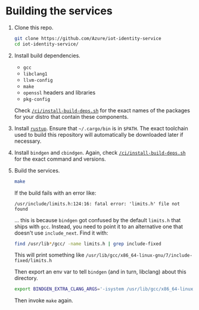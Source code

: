 # Building the services

1. Clone this repo.

    ```sh
    git clone https://github.com/Azure/iot-identity-service
    cd iot-identity-service/
    ```

1. Install build dependencies.

    - `gcc`
    - `libclang1`
    - `llvm-config`
    - `make`
    - `openssl` headers and libraries
    - `pkg-config`

    Check [`/ci/install-build-deps.sh`](../ci/install-build-deps.sh) for the exact names of the packages for your distro that contain these components.

1. Install [`rustup`](https://rustup.rs). Ensure that `~/.cargo/bin` is in `$PATH`. The exact toolchain used to build this repository will automatically be downloaded later if necessary.

1. Install `bindgen` and `cbindgen`. Again, check [`/ci/install-build-deps.sh`](../ci/install-build-deps.sh) for the exact command and versions.

1. Build the services.

    ```sh
    make
    ```

    If the build fails with an error like:

    ```
    /usr/include/limits.h:124:16: fatal error: 'limits.h' file not found
    ```

    ... this is because `bindgen` got confused by the default `limits.h` that ships with `gcc`. Instead, you need to point it to an alternative one that doesn't use `include_next`. Find it with:

    ```sh
    find /usr/lib*/gcc/ -name limits.h | grep include-fixed
    ```

    This will print something like `/usr/lib/gcc/x86_64-linux-gnu/7/include-fixed/limits.h`

    Then export an env var to tell `bindgen` (and in turn, libclang) about this directory.

    ```sh
    export BINDGEN_EXTRA_CLANG_ARGS='-isystem /usr/lib/gcc/x86_64-linux-gnu/7/include-fixed'
    ```

    Then invoke `make` again.
